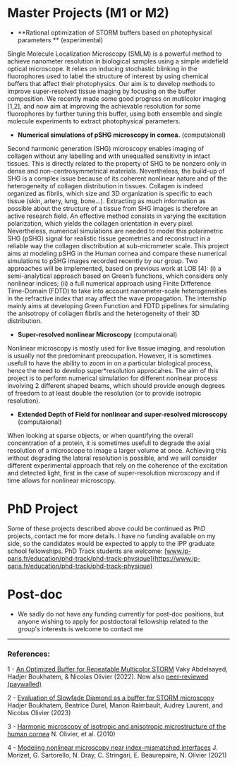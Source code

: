 
# Master Projects (M1 or M2)
- **Rational optimization of STORM buffers based on photophysical parameters ** (experimental) 

Single Molecule Localization Microscopy (SMLM) is a powerful method to achieve nanometer resolution in biological samples using a simple widefield optical microscope. It relies on inducing stochastic blinking in the fluorophores used to label the structure of interest by using chemical buffers that affect their photophysics. Our aim is to develop methods to improve super-resolved tissue imaging by focusing on the buffer composition. We recently made some good progress on mutilcolor imaging [1,2], and now aim at improving the achievable resolution for some fluorophores by further tuning this buffer, using both ensemble and single molecule experiments to extract photophysical parameters.

- **Numerical simulations of pSHG microscopy in cornea.** (computaional) 

Second harmonic generation (SHG) microscopy enables imaging of collagen without any labelling and with unequalled sensitivity in intact tissues. This is directly related to the property of SHG to be nonzero only in dense and non-centrosymmetrical materials. Nevertheless, the build-up of SHG is a complex issue because of its coherent nonlinear nature and of the heterogeneity of collagen distribution in tissues. Collagen is indeed organized as fibrils, which size and 3D organization is specific to each tissue (skin, artery, lung, bone…). Extracting as much information as possible about the structure of a tissue from SHG images is therefore an active research field. An effective method consists in varying the excitation polarization, which yields the collagen orientation in every pixel. Nevertheless, numerical simulations are needed to model this polarimetric SHG (pSHG) signal for realistic tissue geometries and reconstruct in a reliable way the collagen disctribution at sub-micrometer scale.
This project aims at modeling pSHG in the Human cornea and compare these numerical simulations to pSHG images recorded recently by our group. Two approaches will be implemented, based on previous work at LOB [4]: 
(i) a semi-analytical approach based on Green’s functions, which considers only nonlinear indices; 
(ii) a full numerical approach using Finite Difference Time-Domain (FDTD) to take into account nanometer-scale heterogeneities in the refractive index that may affect the wave propagation. 
The internship mainly aims at developing Green Function and FDTD pipelines for simulating the anisotropy of collagen fibrils and the heterogeneity of their 3D distribution.

- **Super-resolved nonlinear Microscopy** (computaional) 

Nonlinear microscopy is mostly used for live tissue imaging, and resolution is usually not the predominant preocupation. However, it is sometimes usefull to have the ability to zoom in on a particular biological process, hence the need to develop super*resolution approcahes. The aim of this project is to perform numerical simulation for different nonlnear process involving 2 different shaped beams, which should provide enough degrees of freedom to at least double the resolution (or to provide isotropic resolution).

- **Extended Depth of Field for nonlinear and super-resolved microscopy** (computaional) 

When looking at sparse objects, or when quantifying the overall concentration of a protein, it is sometimes usefull to degrade the axial resolution of a microscope to image a larger volume at once. Achieving this without degrading the lateral resolution is possible, and we will consider different experimental approach that rely on the coherence of the excitation and detected light, first in the case of super-resolution microscopy and if time allows for nonlinear microscopy.  



# PhD Project
Some of these projects described above could be continued as PhD  projects, contact me for more details. I have no funding available on my side, so the candidates would be expected to apply to the IPP graduate school fellowships. PhD Track students are welcome: [www.ip-paris.fr/education/phd-track/phd-track-physique](https://www.ip-paris.fr/education/phd-track/phd-track-physique)



# Post-doc 
- We sadly do not have any funding currently for post-doc positions, but anyone wishing to apply for postdoctoral fellowship related to the group's interests is welcome to contact me

* * *
### References:
1 - [An Optimized Buffer for Repeatable Multicolor STORM](https://www.biorxiv.org/content/10.1101/2022.05.19.491818v1) Vaky Abdelsayed, Hadjer Boukhatem, & Nicolas Olivier (2022). Now also [peer-reviewed  (paywalled)](https://pubs.acs.org/doi/full/10.1021/acsphotonics.2c01249)

2 - [Evaluation of Slowfade Diamond as a buffer for STORM microscopy](https://opg.optica.org/boe/fulltext.cfm?uri=boe-14-2-550) Hadjer Boukhatem, Beatrice Durel, Manon Raimbault, Audrey Laurent, and Nicolas Olivier  (2023)

3 - [Harmonic microscopy of isotropic and anisotropic microstructure of the human cornea](https://www.osapublishing.org/vjbo/fulltext.cfm?uri=oe-18-5-5028) N. Olivier, et al. (2010)

4 - [Modeling nonlinear microscopy near index-mismatched interfaces](https://www.osapublishing.org/optica/fulltext.cfm?uri=optica-8-7-944) J. Morizet, G. Sartorello, N. Dray, C. Stringari, E. Beaurepaire, N. Olivier  (2021)
